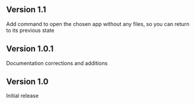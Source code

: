 ## Version 1.1

Add command to open the chosen app without any files, so you can return to its previous state

## Version 1.0.1

Documentation corrections and additions

## Version 1.0

Initial release
